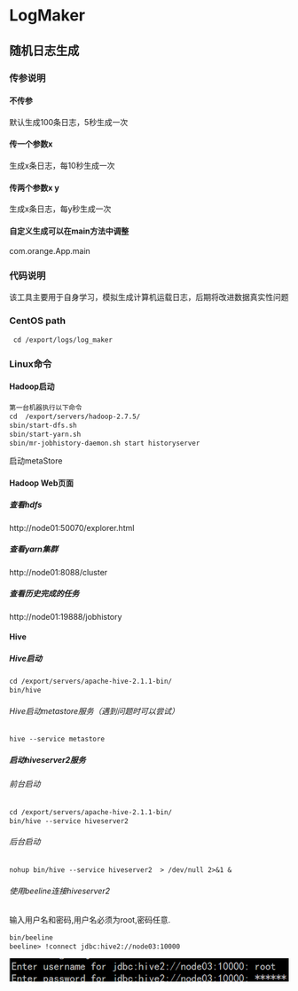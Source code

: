 # LogMaker
## 随机日志生成

### 传参说明

#### 不传参

默认生成100条日志，5秒生成一次

#### 传一个参数x

生成x条日志，每10秒生成一次

#### 传两个参数x y

生成x条日志，每y秒生成一次

#### 自定义生成可以在main方法中调整

com.orange.App.main

### 代码说明

该工具主要用于自身学习，模拟生成计算机运载日志，后期将改进数据真实性问题



### CentOS path

```shell
 cd /export/logs/log_maker
```

### Linux命令

#### Hadoop启动

```shell
第一台机器执行以下命令
cd  /export/servers/hadoop-2.7.5/
sbin/start-dfs.sh
sbin/start-yarn.sh
sbin/mr-jobhistory-daemon.sh start historyserver
```

启动metaStore

#### Hadoop Web页面

##### 查看hdfs

http://node01:50070/explorer.html 

##### 查看yarn集群

http://node01:8088/cluster 

##### 查看历史完成的任务

http://node01:19888/jobhistory

#### Hive

##### Hive启动

```shell
cd /export/servers/apache-hive-2.1.1-bin/
bin/hive
```

###### Hive启动metastore服务（遇到问题时可以尝试）

```shell
hive --service metastore
```

##### 启动hiveserver2服务

###### 前台启动

```shell
cd /export/servers/apache-hive-2.1.1-bin/
bin/hive --service hiveserver2
```

###### 后台启动

```shell
nohup bin/hive --service hiveserver2  > /dev/null 2>&1 &
```

###### 使用beeline连接hiveserver2

输入用户名和密码,用户名必须为root,密码任意.

```shell
bin/beeline
beeline> !connect jdbc:hive2://node03:10000
```

![image-20200419164659404](src\logMaker\README\image-20200419164659404.png)

